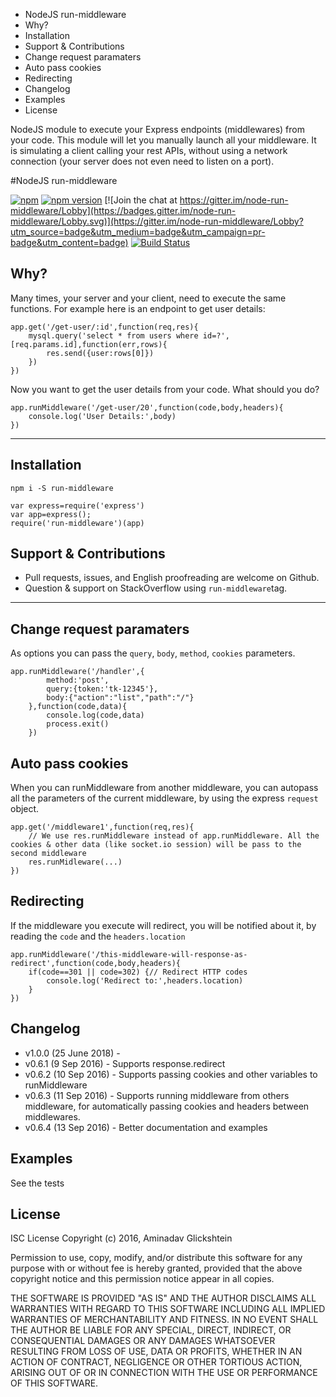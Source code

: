 * NodeJS run-middleware
* Why?
* Installation
* Support & Contributions
* Change request paramaters
* Auto pass cookies
* Redirecting
* Changelog
* Examples
* License

NodeJS module to execute your Express endpoints (middlewares) from your code. This module will let you manually launch all your middleware. It is simulating a client calling your rest APIs, without using a network connection (your server does not even need to listen on a port).

#NodeJS run-middleware

[![npm](https://img.shields.io/npm/dt/run-middleware.svg?maxAge=2592000)](https://www.npmjs.com/package/run-middleware)
[![npm version](https://badge.fury.io/js/run-middleware.svg)](https://badge.fury.io/js/run-middleware)
[![Join the chat at https://gitter.im/node-run-middleware/Lobby](https://badges.gitter.im/node-run-middleware/Lobby.svg)](https://gitter.im/node-run-middleware/Lobby?utm_source=badge&utm_medium=badge&utm_campaign=pr-badge&utm_content=badge)
[![Build Status](https://travis-ci.org/Aminadav/node-run-middleware.svg?branch=master)](https://travis-ci.org/Aminadav/node-run-middleware)

## Why?

Many times, your server and your client, need to execute the same functions. For example here is an endpoint to get user details:

    app.get('/get-user/:id',function(req,res){
    	mysql.query('select * from users where id=?',[req.params.id],function(err,rows){
    		res.send({user:rows[0]})
    	})
    })

Now you want to get the user details from your code. What should you do?

    app.runMiddleware('/get-user/20',function(code,body,headers){
    	console.log('User Details:',body)
    })

---

## Installation

    npm i -S run-middleware

    var express=require('express')
    var app=express();
    require('run-middleware')(app)

## Support & Contributions

* Pull requests, issues, and English proofreading are welcome on Github.
* Question & support on StackOverflow using `run-middleware`tag.

---

## Change request paramaters

As options you can pass the `query`, `body`, `method`, `cookies` parameters.

    app.runMiddleware('/handler',{
    		method:'post',
    		query:{token:'tk-12345'},
    		body:{"action":"list","path":"/"}
    	},function(code,data){
    		console.log(code,data)
    		process.exit()
    	})

## Auto pass cookies

When you can runMiddleware from another middleware, you can autopass all the parameters of the current middleware, by using the express `request` object.

    app.get('/middleware1',function(req,res){
    	// We use res.runMiddleware instead of app.runMiddleware. All the cookies & other data (like socket.io session) will be pass to the second middleware
    	res.runMidleware(...)
    })

## Redirecting

If the middleware you execute will redirect, you will be notified about it, by reading the `code` and the `headers.location`

    app.runMiddleware('/this-middleware-will-response-as-redirect',function(code,body,headers){
    	if(code==301 || code=302) {// Redirect HTTP codes
    		console.log('Redirect to:',headers.location)
    	}
    })

## Changelog

* v1.0.0 (25 June 2018) -
* v0.6.1 (9 Sep 2016) - Supports response.redirect
* v0.6.2 (10 Sep 2016) - Supports passing cookies and other variables to runMiddleware
* v0.6.3 (11 Sep 2016) - Supports running middleware from others middleware, for automatically passing cookies and headers between middlewares.
* v0.6.4 (13 Sep 2016) - Better documentation and examples

## Examples

See the tests

## License

ISC License
Copyright (c) 2016, Aminadav Glickshtein

Permission to use, copy, modify, and/or distribute this software for any purpose with or without fee is hereby granted, provided that the above copyright notice and this permission notice appear in all copies.

THE SOFTWARE IS PROVIDED "AS IS" AND THE AUTHOR DISCLAIMS ALL WARRANTIES WITH REGARD TO THIS SOFTWARE INCLUDING ALL IMPLIED WARRANTIES OF MERCHANTABILITY AND FITNESS. IN NO EVENT SHALL THE AUTHOR BE LIABLE FOR ANY SPECIAL, DIRECT, INDIRECT, OR CONSEQUENTIAL DAMAGES OR ANY DAMAGES WHATSOEVER RESULTING FROM LOSS OF USE, DATA OR PROFITS, WHETHER IN AN ACTION OF CONTRACT, NEGLIGENCE OR OTHER TORTIOUS ACTION, ARISING OUT OF OR IN CONNECTION WITH THE USE OR PERFORMANCE OF THIS SOFTWARE.
